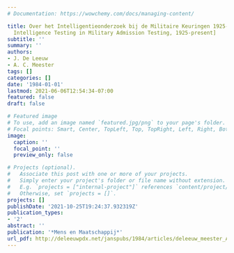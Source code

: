 ```yaml
---
# Documentation: https://wowchemy.com/docs/managing-content/

title: Over het Intelligentieonderzoek bij de Militaire Keuringen 1925-heden [About
  Intelligence Testing in Military Admission Testing, 1925-present]
subtitle: ''
summary: ''
authors:
- J. De Leeuw
- A. C. Meester
tags: []
categories: []
date: '1984-01-01'
lastmod: 2021-06-06T12:54:34-07:00
featured: false
draft: false

# Featured image
# To use, add an image named `featured.jpg/png` to your page's folder.
# Focal points: Smart, Center, TopLeft, Top, TopRight, Left, Right, BottomLeft, Bottom, BottomRight.
image:
  caption: ''
  focal_point: ''
  preview_only: false

# Projects (optional).
#   Associate this post with one or more of your projects.
#   Simply enter your project's folder or file name without extension.
#   E.g. `projects = ["internal-project"]` references `content/project/deep-learning/index.md`.
#   Otherwise, set `projects = []`.
projects: []
publishDate: '2021-10-25T19:24:37.932319Z'
publication_types:
- '2'
abstract: ''
publication: '*Mens en Maatschappij*'
url_pdf: http://deleeuwpdx.net/janspubs/1984/articles/deleeuw_meester_A_84.pdf
---
```

